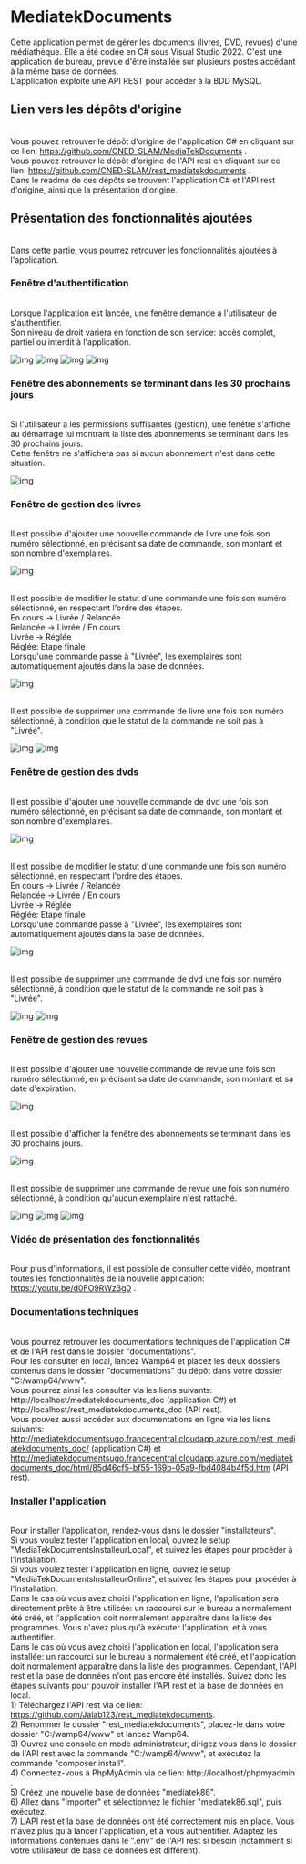 # MediatekDocuments
Cette application permet de gérer les documents (livres, DVD, revues) d'une médiathèque. Elle a été codée en C# sous Visual Studio 2022. C'est une application de bureau, prévue d'être installée sur plusieurs postes accédant à la même base de données.<br>
L'application exploite une API REST pour accéder à la BDD MySQL.

## Lien vers les dépôts d'origine
<br>Vous pouvez retrouver le dépôt d'origine de l'application C# en cliquant sur ce lien: https://github.com/CNED-SLAM/MediaTekDocuments .
<br>Vous pouvez retrouver le dépôt d'origine de l'API rest en cliquant sur ce lien: https://github.com/CNED-SLAM/rest_mediatekdocuments .
<br>Dans le readme de ces dépôts se trouvent l'application C# et l'API rest d'origine, ainsi que la présentation d'origine.

## Présentation des fonctionnalités ajoutées
<br>Dans cette partie, vous pourrez retrouver les fonctionnalités ajoutées à l'application.

### Fenêtre d'authentification
<br>Lorsque l'application est lancée, une fenêtre demande à l'utilisateur de s'authentifier.
<br>Son niveau de droit variera en fonction de son service: accès complet, partiel ou interdit à l'application.

![img](images/1.png)
![img](images/2.png)
![img](images/3.png)
![img](images/4.png)

### Fenêtre des abonnements se terminant dans les 30 prochains jours

<br>Si l'utilisateur a les permissions suffisantes (gestion), une fenêtre s'affiche au démarrage lui montrant la liste des abonnements se terminant dans les 30 prochains jours.
<br>Cette fenêtre ne s'affichera pas si aucun abonnement n'est dans cette situation.

![img](images/5.png)

### Fenêtre de gestion des livres

<br> Il est possible d'ajouter une nouvelle commande de livre une fois son numéro sélectionné, en précisant sa date de commande, son montant et son nombre d'exemplaires.

![img](images/6.png)

<br> Il est possible de modifier le statut d'une commande une fois son numéro sélectionné, en respectant l'ordre des étapes.
<br> En cours -> Livrée / Relancée
<br> Relancée -> Livrée / En cours
<br> Livrée -> Réglée
<br> Réglée: Etape finale
<br> Lorsqu'une commande passe à "Livrée", les exemplaires sont automatiquement ajoutés dans la base de données.

![img](images/7.png)

<br> Il est possible de supprimer une commande de livre une fois son numéro sélectionné, à condition que le statut de la commande ne soit pas à "Livrée".

![img](images/8.png)
![img](images/9.png)

### Fenêtre de gestion des dvds

<br> Il est possible d'ajouter une nouvelle commande de dvd une fois son numéro sélectionné, en précisant sa date de commande, son montant et son nombre d'exemplaires.

![img](images/10.png)

<br> Il est possible de modifier le statut d'une commande une fois son numéro sélectionné, en respectant l'ordre des étapes.
<br> En cours -> Livrée / Relancée
<br> Relancée -> Livrée / En cours
<br> Livrée -> Réglée
<br> Réglée: Etape finale
<br> Lorsqu'une commande passe à "Livrée", les exemplaires sont automatiquement ajoutés dans la base de données.

![img](images/11.png)

<br> Il est possible de supprimer une commande de dvd une fois son numéro sélectionné, à condition que le statut de la commande ne soit pas à "Livrée".

![img](images/12.png)
![img](images/13.png)

### Fenêtre de gestion des revues

<br> Il est possible d'ajouter une nouvelle commande de revue une fois son numéro sélectionné, en précisant sa date de commande, son montant et sa date d'expiration.

![img](images/14.png)

<br> Il est possible d'afficher la fenêtre des abonnements se terminant dans les 30 prochains jours.

![img](images/15.png)

<br> Il est possible de supprimer une commande de revue une fois son numéro sélectionné, à condition qu'aucun exemplaire n'est rattaché.

![img](images/16.png)
![img](images/17.png)
![img](images/18.png)

### Vidéo de présentation des fonctionnalités
<br>Pour plus d'informations, il est possible de consulter cette vidéo, montrant toutes les
fonctionnalités de la nouvelle application: https://youtu.be/d0FO9RWz3g0 .

### Documentations techniques
<br>Vous pourrez retrouver les documentations techniques de l'application C# et de l'API rest dans le dossier "documentations".
<br>Pour les consulter en local, lancez Wamp64 et placez les deux dossiers contenus dans le dossier "documentations" du dépôt dans votre dossier "C:/wamp64/www".
<br>Vous pourrez ainsi les consulter via les liens suivants: http://localhost/mediatekdocuments_doc (application C#) et http://localhost/rest_mediatekdocuments_doc (API rest).
<br>Vous pouvez aussi accéder aux documentations en ligne via les liens suivants: http://mediatekdocumentsugo.francecentral.cloudapp.azure.com/rest_mediatekdocuments_doc/ (application C#) et http://mediatekdocumentsugo.francecentral.cloudapp.azure.com/mediatekdocuments_doc/html/85d46cf5-bf55-169b-05a9-fbd4084b4f5d.htm (API rest).

### Installer l'application
<br>Pour installer l'application, rendez-vous dans le dossier "installateurs".
<br>Si vous voulez tester l'application en local, ouvrez le setup "MediaTekDocumentsInstalleurLocal", et suivez les étapes pour procéder à l'installation.
<br>Si vous voulez tester l'application en ligne, ouvrez le setup "MediaTekDocumentsInstalleurOnline", et suivez les étapes pour procéder à l'installation.
<br>Dans le cas où vous avez choisi l'application en ligne, l'application sera directement prête à être utilisée: un raccourci sur le bureau a normalement été créé, et l'application doit normalement apparaître dans la liste des programmes. Vous n'avez plus qu'à exécuter l'application, et à vous authentifier.
<br>Dans le cas où vous avez choisi l'application en local, l'application sera installée: un raccourci sur le bureau a normalement été créé, et l'application doit normalement apparaître dans la liste des programmes. Cependant, l'API rest et la base de données n'ont pas encore été installés. Suivez donc les étapes suivants pour pouvoir installer l'API rest et la base de données en local.
<br>1) Téléchargez l'API rest via ce lien: https://github.com/Jalab123/rest_mediatekdocuments.
<br>2) Renommer le dossier "rest_mediatekdocuments", placez-le dans votre dossier "C:/wamp64/www" et lancez Wamp64.
<br>3) Ouvrez une console en mode administrateur, dirigez vous dans le dossier de l'API rest avec la commande "C:/wamp64/www", et exécutez la commande "composer install".
<br>4) Connectez-vous à PhpMyAdmin via ce lien: http://localhost/phpmyadmin .
<br>5) Créez une nouvelle base de données "mediatek86".
<br>6) Allez dans "Importer" et sélectionnez le fichier "mediatek86.sql", puis exécutez.
<br>7) L'API rest et la base de données ont été correctement mis en place. Vous n'avez plus qu'à lancer l'application, et à vous authentifier. Adaptez les informations contenues dans le ".env" de l'API rest si besoin (notamment si votre utilisateur de base de données est différent).

